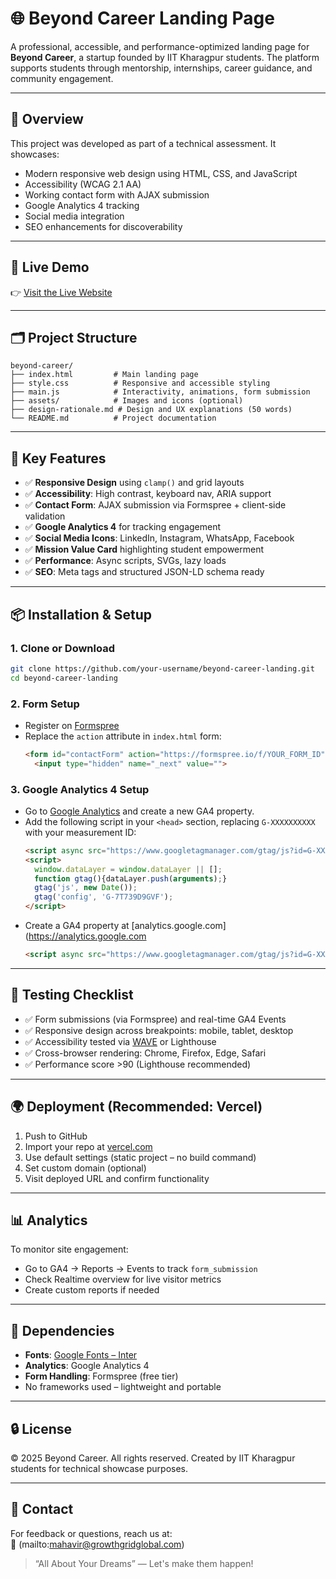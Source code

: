 # 🌐 Beyond Career Landing Page

A professional, accessible, and performance-optimized landing page for **Beyond Career**, a startup founded by IIT Kharagpur students. The platform supports students through mentorship, internships, career guidance, and community engagement.

---

## 📌 Overview

This project was developed as part of a technical assessment. It showcases:
- Modern responsive web design using HTML, CSS, and JavaScript
- Accessibility (WCAG 2.1 AA)
- Working contact form with AJAX submission
- Google Analytics 4 tracking
- Social media integration
- SEO enhancements for discoverability

---

## 🚀 Live Demo

👉 [Visit the Live Website](https://beyond-career-beta.vercel.app/)

---

## 🗂️ Project Structure

```
beyond-career/
├── index.html         # Main landing page
├── style.css          # Responsive and accessible styling
├── main.js            # Interactivity, animations, form submission
├── assets/            # Images and icons (optional)
├── design-rationale.md # Design and UX explanations (50 words)
└── README.md          # Project documentation
```

---

## 🎨 Key Features

- ✅ **Responsive Design** using `clamp()` and grid layouts
- ✅ **Accessibility**: High contrast, keyboard nav, ARIA support
- ✅ **Contact Form**: AJAX submission via Formspree + client-side validation
- ✅ **Google Analytics 4** for tracking engagement
- ✅ **Social Media Icons**: LinkedIn, Instagram, WhatsApp, Facebook
- ✅ **Mission Value Card** highlighting student empowerment
- ✅ **Performance**: Async scripts, SVGs, lazy loads
- ✅ **SEO**: Meta tags and structured JSON-LD schema ready

---

## 📦 Installation & Setup

### 1. Clone or Download
```bash
git clone https://github.com/your-username/beyond-career-landing.git
cd beyond-career-landing
```

### 2. Form Setup
- Register on [Formspree](https://formspree.io)
- Replace the `action` attribute in `index.html` form:
  ```html
  <form id="contactForm" action="https://formspree.io/f/YOUR_FORM_ID" method="POST">
    <input type="hidden" name="_next" value="">
  ```

### 3. Google Analytics 4 Setup
- Go to [Google Analytics](https://analytics.google.com) and create a new GA4 property.
- Add the following script in your `<head>` section, replacing `G-XXXXXXXXXX` with your measurement ID:
  ```html
  <script async src="https://www.googletagmanager.com/gtag/js?id=G-XXXXXXXXXX"></script>
  <script>
    window.dataLayer = window.dataLayer || [];
    function gtag(){dataLayer.push(arguments);}
    gtag('js', new Date());
    gtag('config', 'G-7T739D9GVF');
  </script>
  ```
- Create a GA4 property at [analytics.google.com](https://analytics.google.com
  ```html
  <script async src="https://www.googletagmanager.com/gtag/js?id=G-XXXXXXXXXX"></script>
  ```

---

## 🧪 Testing Checklist

- ✅ Form submissions (via Formspree) and real-time GA4 Events
- ✅ Responsive design across breakpoints: mobile, tablet, desktop
- ✅ Accessibility tested via [WAVE](https://wave.webaim.org/) or Lighthouse
- ✅ Cross-browser rendering: Chrome, Firefox, Edge, Safari
- ✅ Performance score >90 (Lighthouse recommended)

---

## 🌍 Deployment (Recommended: Vercel)

1. Push to GitHub
2. Import your repo at [vercel.com](https://vercel.com)
3. Use default settings (static project – no build command)
4. Set custom domain (optional)
5. Visit deployed URL and confirm functionality

---

## 📊 Analytics

To monitor site engagement:
- Go to GA4 → Reports → Events to track `form_submission`
- Check Realtime overview for live visitor metrics
- Create custom reports if needed

---

## 📎 Dependencies

- **Fonts**: [Google Fonts – Inter](https://fonts.google.com/specimen/Inter)
- **Analytics**: Google Analytics 4
- **Form Handling**: Formspree (free tier)
- No frameworks used – lightweight and portable

---

## 🔒 License

© 2025 Beyond Career. All rights reserved. Created by IIT Kharagpur students for technical showcase purposes.

---

## 📧 Contact

For feedback or questions, reach us at:  
📩 (mailto:mahavir@growthgridglobal.com)

> “All About Your Dreams” — Let's make them happen!
